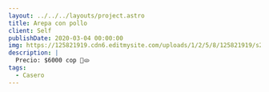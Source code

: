 ```yaml
---
layout: ../../../layouts/project.astro
title: Arepa con pollo
client: Self
publishDate: 2020-03-04 00:00:00
img: https://125821919.cdn6.editmysite.com/uploads/1/2/5/8/125821919/s249746477217235738_p12_i2_w3600.jpeg?width=2560
description: |
  Precio: $6000 cop 🥳🫓
tags:
  - Casero
---
```

